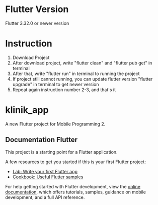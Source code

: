 # Flutter Version
Flutter 3.32.0 or newer version

# Instruction
1. Download Project
2. After download project, write "flutter clean" and "flutter pub get" in terminal
3. After that, write "flutter run" in terminal to running the project
4. If project still cannot running, you can update flutter version "flutter upgrade" in terminal to get newer version
5. Repeat again instruction number 2-3, and that's it

# klinik_app

A new Flutter project for Mobile Programming 2.

## Documentation Flutter

This project is a starting point for a Flutter application.

A few resources to get you started if this is your first Flutter project:

- [Lab: Write your first Flutter app](https://docs.flutter.dev/get-started/codelab)
- [Cookbook: Useful Flutter samples](https://docs.flutter.dev/cookbook)

For help getting started with Flutter development, view the
[online documentation](https://docs.flutter.dev/), which offers tutorials,
samples, guidance on mobile development, and a full API reference.
